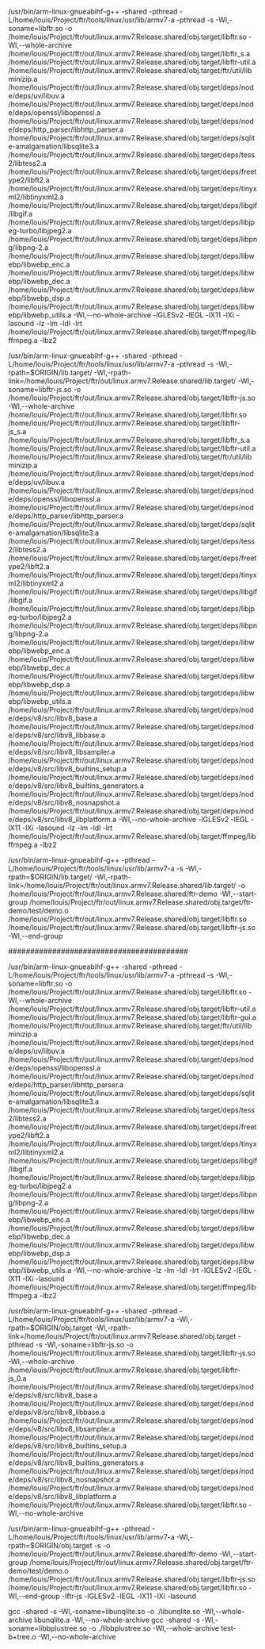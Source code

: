 
/usr/bin/arm-linux-gnueabihf-g++ -shared -pthread -L/home/louis/Project/ftr/tools/linux/usr/lib/armv7-a -pthread -s  -Wl,-soname=libftr.so -o /home/louis/Project/ftr/out/linux.armv7.Release.shared/obj.target/libftr.so -Wl,--whole-archive /home/louis/Project/ftr/out/linux.armv7.Release.shared/obj.target/libftr_s.a /home/louis/Project/ftr/out/linux.armv7.Release.shared/obj.target/libftr-util.a /home/louis/Project/ftr/out/linux.armv7.Release.shared/obj.target/ftr/util/libminizip.a /home/louis/Project/ftr/out/linux.armv7.Release.shared/obj.target/deps/node/deps/uv/libuv.a /home/louis/Project/ftr/out/linux.armv7.Release.shared/obj.target/deps/node/deps/openssl/libopenssl.a /home/louis/Project/ftr/out/linux.armv7.Release.shared/obj.target/deps/node/deps/http_parser/libhttp_parser.a /home/louis/Project/ftr/out/linux.armv7.Release.shared/obj.target/deps/sqlite-amalgamation/libsqlite3.a /home/louis/Project/ftr/out/linux.armv7.Release.shared/obj.target/deps/tess2/libtess2.a /home/louis/Project/ftr/out/linux.armv7.Release.shared/obj.target/deps/freetype2/libft2.a /home/louis/Project/ftr/out/linux.armv7.Release.shared/obj.target/deps/tinyxml2/libtinyxml2.a /home/louis/Project/ftr/out/linux.armv7.Release.shared/obj.target/deps/libgif/libgif.a /home/louis/Project/ftr/out/linux.armv7.Release.shared/obj.target/deps/libjpeg-turbo/libjpeg2.a /home/louis/Project/ftr/out/linux.armv7.Release.shared/obj.target/deps/libpng/libpng-2.a /home/louis/Project/ftr/out/linux.armv7.Release.shared/obj.target/deps/libwebp/libwebp_enc.a /home/louis/Project/ftr/out/linux.armv7.Release.shared/obj.target/deps/libwebp/libwebp_dec.a /home/louis/Project/ftr/out/linux.armv7.Release.shared/obj.target/deps/libwebp/libwebp_dsp.a /home/louis/Project/ftr/out/linux.armv7.Release.shared/obj.target/deps/libwebp/libwebp_utils.a -Wl,--no-whole-archive -lGLESv2 -lEGL -lX11 -lXi -lasound -lz -lm -ldl -lrt /home/louis/Project/ftr/out/linux.armv7.Release.shared/obj.target/ffmpeg/libffmpeg.a -lbz2

/usr/bin/arm-linux-gnueabihf-g++ -shared -pthread -L/home/louis/Project/ftr/tools/linux/usr/lib/armv7-a -pthread -s -Wl,-rpath=\$ORIGIN/lib.target/ -Wl,-rpath-link=\/home/louis/Project/ftr/out/linux.armv7.Release.shared/lib.target/  -Wl,-soname=libftr-js.so -o /home/louis/Project/ftr/out/linux.armv7.Release.shared/obj.target/libftr-js.so -Wl,--whole-archive /home/louis/Project/ftr/out/linux.armv7.Release.shared/obj.target/libftr.so /home/louis/Project/ftr/out/linux.armv7.Release.shared/obj.target/libftr-js_s.a /home/louis/Project/ftr/out/linux.armv7.Release.shared/obj.target/libftr_s.a /home/louis/Project/ftr/out/linux.armv7.Release.shared/obj.target/libftr-util.a /home/louis/Project/ftr/out/linux.armv7.Release.shared/obj.target/ftr/util/libminizip.a /home/louis/Project/ftr/out/linux.armv7.Release.shared/obj.target/deps/node/deps/uv/libuv.a /home/louis/Project/ftr/out/linux.armv7.Release.shared/obj.target/deps/node/deps/openssl/libopenssl.a /home/louis/Project/ftr/out/linux.armv7.Release.shared/obj.target/deps/node/deps/http_parser/libhttp_parser.a /home/louis/Project/ftr/out/linux.armv7.Release.shared/obj.target/deps/sqlite-amalgamation/libsqlite3.a /home/louis/Project/ftr/out/linux.armv7.Release.shared/obj.target/deps/tess2/libtess2.a /home/louis/Project/ftr/out/linux.armv7.Release.shared/obj.target/deps/freetype2/libft2.a /home/louis/Project/ftr/out/linux.armv7.Release.shared/obj.target/deps/tinyxml2/libtinyxml2.a /home/louis/Project/ftr/out/linux.armv7.Release.shared/obj.target/deps/libgif/libgif.a /home/louis/Project/ftr/out/linux.armv7.Release.shared/obj.target/deps/libjpeg-turbo/libjpeg2.a /home/louis/Project/ftr/out/linux.armv7.Release.shared/obj.target/deps/libpng/libpng-2.a /home/louis/Project/ftr/out/linux.armv7.Release.shared/obj.target/deps/libwebp/libwebp_enc.a /home/louis/Project/ftr/out/linux.armv7.Release.shared/obj.target/deps/libwebp/libwebp_dec.a /home/louis/Project/ftr/out/linux.armv7.Release.shared/obj.target/deps/libwebp/libwebp_dsp.a /home/louis/Project/ftr/out/linux.armv7.Release.shared/obj.target/deps/libwebp/libwebp_utils.a /home/louis/Project/ftr/out/linux.armv7.Release.shared/obj.target/deps/node/deps/v8/src/libv8_base.a /home/louis/Project/ftr/out/linux.armv7.Release.shared/obj.target/deps/node/deps/v8/src/libv8_libbase.a /home/louis/Project/ftr/out/linux.armv7.Release.shared/obj.target/deps/node/deps/v8/src/libv8_libsampler.a /home/louis/Project/ftr/out/linux.armv7.Release.shared/obj.target/deps/node/deps/v8/src/libv8_builtins_setup.a /home/louis/Project/ftr/out/linux.armv7.Release.shared/obj.target/deps/node/deps/v8/src/libv8_builtins_generators.a /home/louis/Project/ftr/out/linux.armv7.Release.shared/obj.target/deps/node/deps/v8/src/libv8_nosnapshot.a /home/louis/Project/ftr/out/linux.armv7.Release.shared/obj.target/deps/node/deps/v8/src/libv8_libplatform.a -Wl,--no-whole-archive -lGLESv2 -lEGL -lX11 -lXi -lasound -lz -lm -ldl -lrt /home/louis/Project/ftr/out/linux.armv7.Release.shared/obj.target/ffmpeg/libffmpeg.a -lbz2

/usr/bin/arm-linux-gnueabihf-g++ -pthread -L/home/louis/Project/ftr/tools/linux/usr/lib/armv7-a -s -Wl,-rpath=\$ORIGIN/lib.target/ -Wl,-rpath-link=\/home/louis/Project/ftr/out/linux.armv7.Release.shared/lib.target/  -o /home/louis/Project/ftr/out/linux.armv7.Release.shared/ftr-demo -Wl,--start-group /home/louis/Project/ftr/out/linux.armv7.Release.shared/obj.target/ftr-demo/test/demo.o /home/louis/Project/ftr/out/linux.armv7.Release.shared/obj.target/libftr.so /home/louis/Project/ftr/out/linux.armv7.Release.shared/obj.target/libftr-js.so -Wl,--end-group 


#########################################


/usr/bin/arm-linux-gnueabihf-g++ -shared -pthread -L/home/louis/Project/ftr/tools/linux/usr/lib/armv7-a -pthread -s  -Wl,-soname=libftr.so -o /home/louis/Project/ftr/out/linux.armv7.Release.shared/obj.target/libftr.so -Wl,--whole-archive /home/louis/Project/ftr/out/linux.armv7.Release.shared/obj.target/libftr-util.a /home/louis/Project/ftr/out/linux.armv7.Release.shared/obj.target/libftr-gui.a /home/louis/Project/ftr/out/linux.armv7.Release.shared/obj.target/ftr/util/libminizip.a /home/louis/Project/ftr/out/linux.armv7.Release.shared/obj.target/deps/node/deps/uv/libuv.a /home/louis/Project/ftr/out/linux.armv7.Release.shared/obj.target/deps/node/deps/openssl/libopenssl.a /home/louis/Project/ftr/out/linux.armv7.Release.shared/obj.target/deps/node/deps/http_parser/libhttp_parser.a /home/louis/Project/ftr/out/linux.armv7.Release.shared/obj.target/deps/sqlite-amalgamation/libsqlite3.a /home/louis/Project/ftr/out/linux.armv7.Release.shared/obj.target/deps/tess2/libtess2.a /home/louis/Project/ftr/out/linux.armv7.Release.shared/obj.target/deps/freetype2/libft2.a /home/louis/Project/ftr/out/linux.armv7.Release.shared/obj.target/deps/tinyxml2/libtinyxml2.a /home/louis/Project/ftr/out/linux.armv7.Release.shared/obj.target/deps/libgif/libgif.a /home/louis/Project/ftr/out/linux.armv7.Release.shared/obj.target/deps/libjpeg-turbo/libjpeg2.a /home/louis/Project/ftr/out/linux.armv7.Release.shared/obj.target/deps/libpng/libpng-2.a /home/louis/Project/ftr/out/linux.armv7.Release.shared/obj.target/deps/libwebp/libwebp_enc.a /home/louis/Project/ftr/out/linux.armv7.Release.shared/obj.target/deps/libwebp/libwebp_dec.a /home/louis/Project/ftr/out/linux.armv7.Release.shared/obj.target/deps/libwebp/libwebp_dsp.a /home/louis/Project/ftr/out/linux.armv7.Release.shared/obj.target/deps/libwebp/libwebp_utils.a -Wl,--no-whole-archive -lz -lm -ldl -lrt -lGLESv2 -lEGL -lX11 -lXi -lasound /home/louis/Project/ftr/out/linux.armv7.Release.shared/obj.target/ffmpeg/libffmpeg.a -lbz2

/usr/bin/arm-linux-gnueabihf-g++ -shared -pthread -L/home/louis/Project/ftr/tools/linux/usr/lib/armv7-a -Wl,-rpath=\$ORIGIN/obj.target -Wl,-rpath-link=\/home/louis/Project/ftr/out/linux.armv7.Release.shared/obj.target -pthread -s -Wl,-soname=libftr-js.so -o /home/louis/Project/ftr/out/linux.armv7.Release.shared/obj.target/libftr-js.so -Wl,--whole-archive /home/louis/Project/ftr/out/linux.armv7.Release.shared/obj.target/libftr-js_0.a /home/louis/Project/ftr/out/linux.armv7.Release.shared/obj.target/deps/node/deps/v8/src/libv8_base.a /home/louis/Project/ftr/out/linux.armv7.Release.shared/obj.target/deps/node/deps/v8/src/libv8_libbase.a /home/louis/Project/ftr/out/linux.armv7.Release.shared/obj.target/deps/node/deps/v8/src/libv8_libsampler.a /home/louis/Project/ftr/out/linux.armv7.Release.shared/obj.target/deps/node/deps/v8/src/libv8_builtins_setup.a /home/louis/Project/ftr/out/linux.armv7.Release.shared/obj.target/deps/node/deps/v8/src/libv8_builtins_generators.a /home/louis/Project/ftr/out/linux.armv7.Release.shared/obj.target/deps/node/deps/v8/src/libv8_nosnapshot.a /home/louis/Project/ftr/out/linux.armv7.Release.shared/obj.target/deps/node/deps/v8/src/libv8_libplatform.a /home/louis/Project/ftr/out/linux.armv7.Release.shared/obj.target/libftr.so -Wl,--no-whole-archive

/usr/bin/arm-linux-gnueabihf-g++ -pthread -L/home/louis/Project/ftr/tools/linux/usr/lib/armv7-a -Wl,-rpath=\$ORIGIN/obj.target -s -o /home/louis/Project/ftr/out/linux.armv7.Release.shared/ftr-demo -Wl,--start-group /home/louis/Project/ftr/out/linux.armv7.Release.shared/obj.target/ftr-demo/test/demo.o /home/louis/Project/ftr/out/linux.armv7.Release.shared/obj.target/libftr-js.so /home/louis/Project/ftr/out/linux.armv7.Release.shared/obj.target/libftr.so -Wl,--end-group -lftr-js -lGLESv2 -lEGL -lX11 -lXi -lasound
 
gcc -shared -s -Wl,-soname=libunqlite.so -o ./libunqlite.so -Wl,--whole-archive libunqlite.a -Wl,--no-whole-archive
gcc -shared -s -Wl,-soname=libbplustree.so -o ./libbplustree.so -Wl,--whole-archive test-b+tree.o -Wl,--no-whole-archive